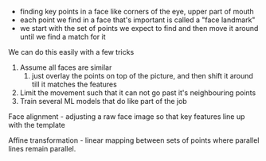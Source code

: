 - finding key points in a face like corners of the eye, upper part of mouth
- each point we find in a face that's important is called a "face landmark"
- we start with the set of points we expect to find and then move it around until we find a match for it

We can do this easily with a few tricks
1. Assume all faces are similar
	1. just overlay the points on top of the picture, and then shift it around till it matches the features
2. Limit the movement such that it can not go past it's neighbouring points
3. Train several ML models that do like part of the job

Face alignment - adjusting a raw face image so that key features line up with the template

Affine transformation - linear mapping between sets of points where parallel lines remain parallel.